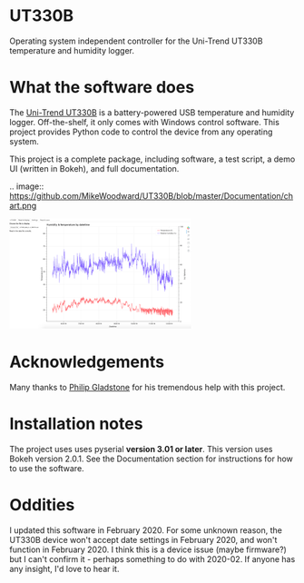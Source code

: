 # UT330B
Operating system independent controller for the Uni-Trend UT330B temperature and humidity logger.

What the software does
======================

The [Uni-Trend UT330B](https://www.uni-trend.com/html/product/Environmental/Environmental_Tester/UT330-USB/UT330B.html) is a battery-powered USB temperature and humidity logger. Off-the-shelf, it only comes with Windows control software. This project provides Python code to control the device from any operating system.

This project is a complete package, including software, a test script, a demo UI (written in Bokeh), and full documentation. 

.. image:: https://github.com/MikeWoodward/UT330B/blob/master/Documentation/chart.png 

<img src="https://github.com/MikeWoodward/UT330B/blob/master/Documentation/chart.png"/> 

Acknowledgements
================

Many thanks to [Philip Gladstone](https://github.com/pjsg) for his tremendous help with this project.

Installation notes
==================

The project uses uses pyserial __version 3.01 or later__. This version uses Bokeh version 2.0.1. See the Documentation section for instructions for how to use the software.

Oddities
========

I updated this software in February 2020. For some unknown reason, the UT330B device won't accept date settings in February 2020, and won't function in February 2020. I think this is a device issue (maybe firmware?) but I can't confirm it - perhaps something to do with 2020-02. If anyone has any insight, I'd love to hear it.
